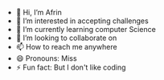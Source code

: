 - 👋 Hi, I’m Afrin
- 👀 I’m interested in accepting challenges
- 🌱 I’m currently learning computer Science 
- 💞️ I’m looking to collaborate on 
- 📫 How to reach me anywhere 
- 😄 Pronouns: Miss
- ⚡ Fun fact: But I don't like coding

<!---
Afrin9822/Afrin9822 is a ✨ special ✨ repository because its `README.md` (this file) appears on your GitHub profile.
You can click the Preview link to take a look at your changes.
--->
